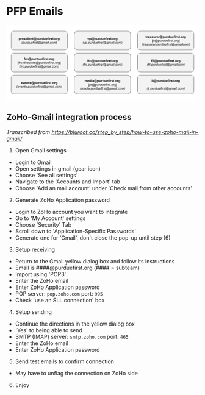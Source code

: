 # PFP Emails
<img src="./assets/images/PFP_Emails.svg" alt="Grid of PFP emails and their aliases.">

## ZoHo-Gmail integration process

*Transcribed from https://bluroot.ca/step_by_step/how-to-use-zoho-mail-in-gmail/*

1. Open Gmail settings
  - Login to Gmail
  - Open settings in gmail (gear icon)
  - Choose 'See all settings'
  - Navigate to the 'Accounts and Import' tab
  - Choose 'Add an mail account' under 'Check mail from other accounts'
2. Generate ZoHo Application password
  - Login to ZoHo account you want to integrate
  - Go to 'My Account' settings
  - Choose 'Security' Tab
  - Scroll down to 'Application-Specific Passwords'
  - Generate one for 'Gmail', don't close the pop-up until step (6)
3. Setup receiving
  - Return to the Gmail yellow dialog box and follow its instructions
  - Email is ####@purduefirst.org (#### = subteam)
  - Import using 'POP3'
  - Enter the ZoHo email
  - Enter ZoHo Application password
  - POP server: `pop.zoho.com` port: `995`
  - Check 'use an SLL connection' box
4. Setup sending
  - Continue the directions in the yellow dialog box
  - 'Yes' to being able to send
  - SMTP (IMAP) server: `smtp.zoho.com` port: `465`
  - Enter the ZoHo email
  - Enter ZoHo Application password
5. Send test emails to confirm connection
  - May have to unflag the connection on ZoHo side
6. Enjoy

